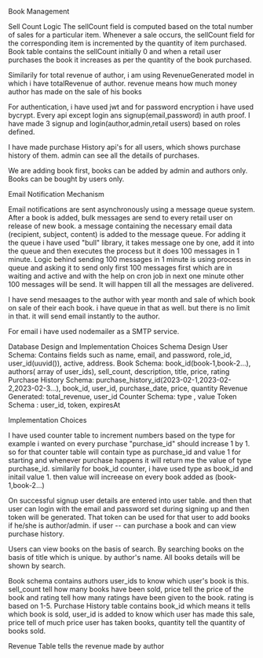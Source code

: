 Book Management

Sell Count Logic
The sellCount field is computed based on the total number of sales for a particular item. Whenever a sale occurs, the sellCount field for the corresponding item is incremented by the quantity of item purchased. 
Book table contains the sellCount initially 0 and when a retail user purchases the book it increases as per the quantity of the book purchased.

Similarily for total revenue of author, i am using RevenueGenerated model in which i have totalRevenue of author. revenue means how much money author has made on the sale of his books

For authentication, i have used jwt and for password encryption i have used bycrypt. Every api except login ans signup(email,password) in auth proof. I have made 3 signup and login(author,admin,retail users) based on roles defined.

I have made purchase History api's for all users, which shows purchase history of them. admin can see all the details of purchases.

We are adding book first, books can be added by admin and authors only. Books can be bought by users only.

Email Notification Mechanism

Email notifications are sent asynchronously using a message queue system.
After a book is added, bulk messages are send to every retail user on release of new book. a message containing the necessary email data (recipient, subject, content) is added to the message queue.
For adding it the queue i have used "bull" library, it takes message one by one, add it into the queue and then executes the process but it does 100 messages in 1 minute. 
Logic behind sending 100 messages in 1 minute is using process in queue and asking it to send only first 100 messages first which are in waiting and active and with the help on cron job in next one minute other 100 messages will be send. It will happen till all the messages are delivered.

I have send mesaages to the author with year month and sale of which book on sale of their each book. i have queue in that as well. but there is no limit in that. it will send email instantly to the author.

For email i have used nodemailer as a SMTP service.

Database Design and Implementation Choices
Schema Design
User Schema: Contains fields such as name, email, and password, role_id, user_id(uuvid()), active, address.
Book Schema: book_id(book-1,book-2...), authors( array of user_ids), sell_count, description, title, price, rating
Purchase History Schema: purchase_history_id(2023-02-1,2023-02-2,2023-02-3...), book_id, user_id, purchase_date, price, quantity
Revenue Generated: total_revenue, user_id
Counter Schema: type , value
Token Schema : user_id, token, expiresAt

Implementation Choices

I have used counter table to increment numbers based on the type for example i wanted on every purchase "purchase_id" should increase 1 by 1. so for that counter table will contain type as purchase_id and value 1 for starting and whenever purchase happens it will return me the value of type purchase_id.
similarily for book_id counter, i have used type as book_id and initail value 1. then value will increease on every book added as (book-1,book-2...)

On successful signup user details are entered into user table. and then that user can login with the email and password set during signing up and then token will be generated.
That token can be used for that user to add books if he/she is author/admin. if user -- can purchase a book and can view purchase history.

Users can view books on the basis of search. By searching books on the basis of title which is unique. by author's name. All books details will be shown by search.

Book schema contains authors user_ids to know which user's book is this. sell_count tell how many books have been sold, price tell the price of the book and rating tell how many ratings have been given to the book. rating is based on 1-5. 
Purchase History table contains book_id which means it tells which book is sold, user_id is added to know which user has made this sale, price tell of much price user has taken books, quantity tell the quantity of books sold.

Revenue Table tells the revenue made by author
